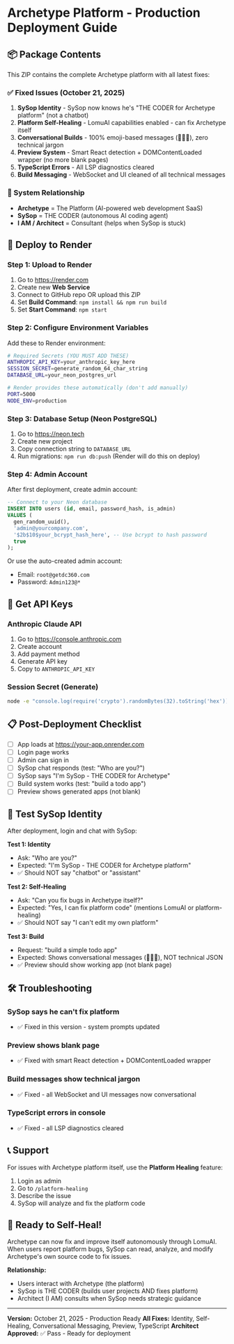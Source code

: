 # Archetype Platform - Production Deployment Guide

## 📦 Package Contents
This ZIP contains the complete Archetype platform with all latest fixes:

### ✅ Fixed Issues (October 21, 2025)
1. **SySop Identity** - SySop now knows he's "THE CODER for Archetype platform" (not a chatbot)
2. **Platform Self-Healing** - LomuAI capabilities enabled - can fix Archetype itself
3. **Conversational Builds** - 100% emoji-based messages (🧠🔨✅), zero technical jargon
4. **Preview System** - Smart React detection + DOMContentLoaded wrapper (no more blank pages)
5. **TypeScript Errors** - All LSP diagnostics cleared
6. **Build Messaging** - WebSocket and UI cleaned of all technical messages

### 🎯 System Relationship
- **Archetype** = The Platform (AI-powered web development SaaS)
- **SySop** = THE CODER (autonomous AI coding agent)
- **I AM / Architect** = Consultant (helps when SySop is stuck)

## 🚀 Deploy to Render

### Step 1: Upload to Render
1. Go to https://render.com
2. Create new **Web Service**
3. Connect to GitHub repo OR upload this ZIP
4. Set **Build Command**: `npm install && npm run build`
5. Set **Start Command**: `npm start`

### Step 2: Configure Environment Variables
Add these to Render environment:

```bash
# Required Secrets (YOU MUST ADD THESE)
ANTHROPIC_API_KEY=your_anthropic_key_here
SESSION_SECRET=generate_random_64_char_string
DATABASE_URL=your_neon_postgres_url

# Render provides these automatically (don't add manually)
PORT=5000
NODE_ENV=production
```

### Step 3: Database Setup (Neon PostgreSQL)
1. Go to https://neon.tech
2. Create new project
3. Copy connection string to `DATABASE_URL`
4. Run migrations: `npm run db:push` (Render will do this on deploy)

### Step 4: Admin Account
After first deployment, create admin account:
```sql
-- Connect to your Neon database
INSERT INTO users (id, email, password_hash, is_admin)
VALUES (
  gen_random_uuid(),
  'admin@yourcompany.com',
  '$2b$10$your_bcrypt_hash_here', -- Use bcrypt to hash password
  true
);
```

Or use the auto-created admin account:
- Email: `root@getdc360.com`
- Password: `Admin123@*`

## 🔑 Get API Keys

### Anthropic Claude API
1. Go to https://console.anthropic.com
2. Create account
3. Add payment method
4. Generate API key
5. Copy to `ANTHROPIC_API_KEY`

### Session Secret (Generate)
```bash
node -e "console.log(require('crypto').randomBytes(32).toString('hex'))"
```

## 📋 Post-Deployment Checklist
- [ ] App loads at https://your-app.onrender.com
- [ ] Login page works
- [ ] Admin can sign in
- [ ] SySop chat responds (test: "Who are you?")
- [ ] SySop says "I'm SySop - THE CODER for Archetype"
- [ ] Build system works (test: "build a todo app")
- [ ] Preview shows generated apps (not blank)

## 🧪 Test SySop Identity
After deployment, login and chat with SySop:

**Test 1: Identity**
- Ask: "Who are you?"
- Expected: "I'm SySop - THE CODER for Archetype platform"
- ✅ Should NOT say "chatbot" or "assistant"

**Test 2: Self-Healing**
- Ask: "Can you fix bugs in Archetype itself?"
- Expected: "Yes, I can fix platform code" (mentions LomuAI or platform-healing)
- ✅ Should NOT say "I can't edit my own platform"

**Test 3: Build**
- Request: "build a simple todo app"
- Expected: Shows conversational messages (🧠🔨✅), NOT technical JSON
- ✅ Preview should show working app (not blank page)

## 🛠️ Troubleshooting

### SySop says he can't fix platform
- ✅ Fixed in this version - system prompts updated

### Preview shows blank page
- ✅ Fixed with smart React detection + DOMContentLoaded wrapper

### Build messages show technical jargon
- ✅ Fixed - all WebSocket and UI messages now conversational

### TypeScript errors in console
- ✅ Fixed - all LSP diagnostics cleared

## 📞 Support
For issues with Archetype platform itself, use the **Platform Healing** feature:
1. Login as admin
2. Go to `/platform-healing`
3. Describe the issue
4. SySop will analyze and fix the platform code

## 🎉 Ready to Self-Heal!
Archetype can now fix and improve itself autonomously through LomuAI. When users report platform bugs, SySop can read, analyze, and modify Archetype's own source code to fix issues.

**Relationship:**
- Users interact with Archetype (the platform)
- SySop is THE CODER (builds user projects AND fixes platform)
- Architect (I AM) consults when SySop needs strategic guidance

---

**Version:** October 21, 2025 - Production Ready
**All Fixes:** Identity, Self-Healing, Conversational Messaging, Preview, TypeScript
**Architect Approved:** ✅ Pass - Ready for deployment
